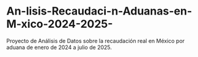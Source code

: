 # An-lisis-Recaudaci-n-Aduanas-en-M-xico-2024-2025-
Proyecto de Análisis de Datos sobre la recaudación real en México por aduana de enero de 2024 a julio de 2025.
